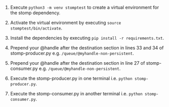1. Execute `python3 -m venv stomptest` to create a virtual environment for the stomp dependency.

2. Activate the virtual environment by executing `source stomptest/bin/activate`.

3. Install the dependencies by executing `pip install -r requirements.txt`.

4. Prepend your @handle after the destination section in lines 33 and 34 of stomp-producer.py e.g. `/queue/@myhandle-non-persistent`.

5. Prepend your @handle after the destination section in line 27 of stomp-consumer.py e.g. `/queue/@myhandle-non-persistent`.

6. Execute the stomp-producer.py in one terminal i.e. `python stomp-producer.py`.

7. Execute the stomp-consumer.py in another terminal i.e. `python stomp-consumer.py`.

